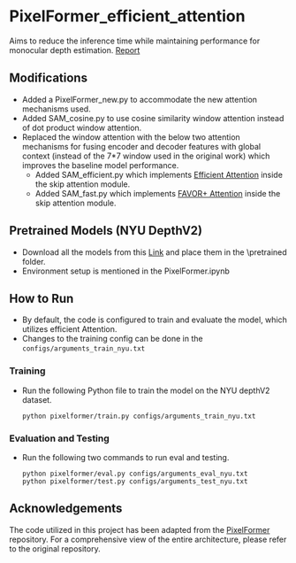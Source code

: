 # PixelFormer_efficient_attention
Aims to reduce the inference time while maintaining performance for monocular depth estimation. [Report](https://github.com/Mihir-Deshmukh/PixelFormer_efficient_attention/blob/main/Towards%20Low-Latency%20Monocular%20Depth%20Estimation_Report.pdf)

## Modifications
- Added a PixelFormer_new.py to accommodate the new attention mechanisms used.
- Added SAM_cosine.py to use cosine similarity window attention instead of dot product window attention.
- Replaced the window attention with the below two attention mechanisms for fusing encoder and decoder features with global context (instead of the 7*7 window used in the original work) which improves the baseline model performance.
  - Added SAM_efficient.py which implements [Efficient Attention](https://arxiv.org/abs/1812.01243) inside the skip attention module.
  - Added SAM_fast.py which implements [FAVOR+ Attention](https://arxiv.org/abs/2009.14794) inside the skip attention module.

## Pretrained Models (NYU DepthV2)
- Download all the models from this [Link](https://drive.google.com/drive/folders/1fVyQnh1IAaJc3OVptSXZ0MkysYpbAVTo?usp=drive_link) and place them in the \pretrained folder.
- Environment setup is mentioned in the PixelFormer.ipynb

## How to Run
- By default, the code is configured to train and evaluate the model, which utilizes efficient Attention.
- Changes to the training config can be done in the ```configs/arguments_train_nyu.txt```
### Training 
- Run the following Python file to train the model on the NYU depthV2 dataset.
  ```
  python pixelformer/train.py configs/arguments_train_nyu.txt
  ```
### Evaluation and Testing
- Run the following two commands to run eval and testing. 
  ```
  python pixelformer/eval.py configs/arguments_eval_nyu.txt
  python pixelformer/test.py configs/arguments_test_nyu.txt
  ```

## Acknowledgements
The code utilized in this project has been adapted from the [PixelFormer](https://github.com/ashutosh1807/PixelFormer) repository. For a comprehensive view of the entire architecture, please refer to the original repository.

